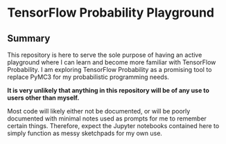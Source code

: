 # TensorFlow Probability Playground

## Summary

This repository is here to serve the sole purpose of having an active playground where I can learn and become more familiar with TensorFlow Probability. I am exploring TensorFlow Probability as a promising tool to replace PyMC3 for my probabilistic programming needs.

**It is very unlikely that anything in this repository will be of any use to users other than myself.**

Most code will likely either not be documented, or will be poorly documented with minimal notes used as prompts for me to remember certain things. Therefore, expect the Jupyter notebooks contained here to simply function as messy sketchpads for my own use.